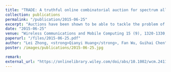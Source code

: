 ```yaml
---
title: "TRADE: A truthful online combinatorial auction for spectrum allocation in cognitive radio networks"
collection: publications
permalink: "/publication/2015-06-25"
excerpt: "Auctions have been shown to be able to tackle the problem of spectrum scarcity effectively, but most of existing works only focus on static scenarios. They cannot deal with the requests of spectrum users as they arrive and leave dynamically. Bidders can either cheat by bidding untruthfully or cheat about the arrival and departure time. In this paper, we model the radio spectrum allocation problem as a sealed‐bid online combinatorial auction and propose a truthful mechanism called TRADE. TRADE is a truthful and an individual rational mechanism with polynomial time complexity. It can prevent bidders from cheating in the auction while achieving good bidder satisfaction, spectrum utilization, and social welfare. Copyright © 2013 John Wiley & Sons, Ltd."
date: "2015-06-25"
venue: "Wireless Communications and Mobile Computing 15 (9), 1320-1330, 2015"
paperurl: "/files/2015-06-25.pdf"
author: "Lei Zhong, <strong>Qianyi Huang</strong>, Fan Wu, Guihai Chen"
poster: /images/publications/2015-06-25.jpg

remark:
external_url: "https://onlinelibrary.wiley.com/doi/abs/10.1002/wcm.2411"
---
```

